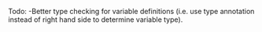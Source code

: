 Todo:
-Better type checking for variable definitions 
(i.e. use type annotation instead of right hand side to determine variable type).
